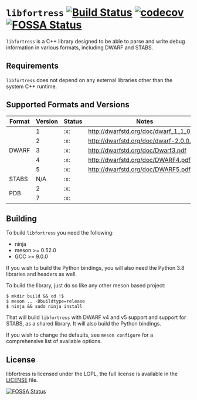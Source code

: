 # `libfortress` [![Build Status](https://travis-ci.org/lethalbit/libfortress.svg?branch=master)](https://travis-ci.org/lethalbit/libfortress) [![codecov](https://codecov.io/gh/lethalbit/libfortress/branch/master/graph/badge.svg)](https://codecov.io/gh/lethalbit/libfortress) [![FOSSA Status](https://app.fossa.com/api/projects/git%2Bgithub.com%2Flethalbit%2Flibfortress.svg?type=shield)](https://app.fossa.com/projects/git%2Bgithub.com%2Flethalbit%2Flibfortress?ref=badge_shield)

`libfortress` is a C++ library designed to be able to parse and write debug information in various formats, including DWARF and STABS.

## Requirements
`libfortress` does not depend on any external libraries other than the system C++ runtime.

## Supported Formats and Versions
<table>
  <thead>
    <tr>
      <th>Format</th>
      <th>Version</th>
      <th>Status</th>
      <th>Notes</th>
    </tr>
  </thead>
  <tbody>
    <tr>
      <td rowspan="5">DWARF</td>
      <td>1</td>
      <td>:x:</td>
      <td><a href="http://dwarfstd.org/doc/dwarf_1_1_0.pdf">http://dwarfstd.org/doc/dwarf_1_1_0.pdf</a></td>
    </tr>
    <tr>
      <td>2</td>
      <td>:x:</td>
      <td><a href="http://dwarfstd.org/doc/dwarf-2.0.0.pdf">http://dwarfstd.org/doc/dwarf-2.0.0.pdf</a></td>
    </tr>
    <tr>
      <td>3</td>
      <td>:x:</td>
      <td><a href="http://dwarfstd.org/doc/Dwarf3.pdf">http://dwarfstd.org/doc/Dwarf3.pdf</a></td>
    </tr>
    <tr>
      <td>4</td>
      <td>:x:</td>
      <td><a href="http://dwarfstd.org/doc/DWARF4.pdf">http://dwarfstd.org/doc/DWARF4.pdf</a></td>
    </tr>
    <tr>
      <td>5</td>
      <td>:x:</td>
      <td><a href="http://dwarfstd.org/doc/DWARF5.pdf">http://dwarfstd.org/doc/DWARF5.pdf</a></td>
    </tr>
    <tr>
      <td>STABS</td>
      <td>N/A</td>
      <td>:x:</td>
      <td></td>
    </tr>
    <tr>
      <td rowspan="2">PDB</td>
      <td>2</td>
      <td>:x:</td>
      <td></td>
    </tr>
    <tr>
      <td>7</td>
      <td>:x:</td>
      <td></td>
    </tr>
  </tbody>
</table>

## Building
To build `libfortress` you need the following:
 
 * ninja
 * meson >= 0.52.0
 * GCC >= 9.0.0

If you wish to build the Python bindings, you will also need the Python 3.8 libraries and headers as well.

To build the library, just do so like any other meson based project:

```
$ mkdir build && cd !$
$ meson .. -Dbuildtype=release
$ ninja && sudo ninja install
```
That will build `libfortress` with DWARF v4 and v5 support and support for STABS, as a shared library. It will also build the Python bindings.

If you wish to change the defaults, see `meson configure` for a comprehensive list of available options.

## License
libfortress is licensed under the LGPL, the full license is available in the [LICENSE](LICENSE) file.


[![FOSSA Status](https://app.fossa.com/api/projects/git%2Bgithub.com%2Flethalbit%2Flibfortress.svg?type=large)](https://app.fossa.com/projects/git%2Bgithub.com%2Flethalbit%2Flibfortress?ref=badge_large)